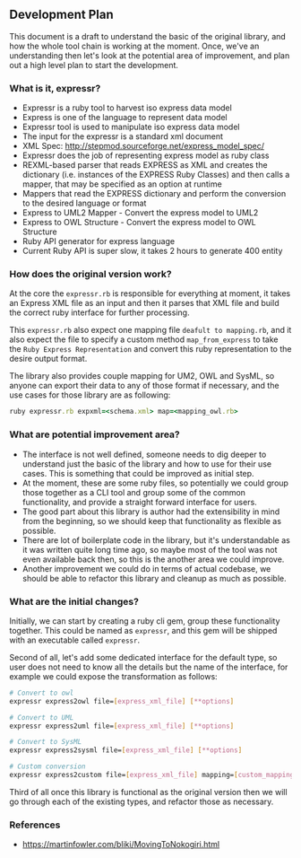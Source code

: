 ## Development Plan

This document is a draft to understand the basic of the original library, and
how the whole tool chain is working at the moment. Once, we've an understanding
then let's look at the potential area of improvement, and plan out a high level
plan to start the development.

### What is it, expressr?

* Expressr is a ruby tool to harvest iso express data model
* Express is one of the language to represent data model
* Expressr tool is used to manipulate iso express data model
* The input for the expressr is a standard xml document
* XML Spec: http://stepmod.sourceforge.net/express_model_spec/
* Expressr does the job of representing express model as ruby class
* REXML-based parser that reads EXPRESS as XML and creates the dictionary (i.e.
  instances of the EXPRESS Ruby Classes) and then calls a mapper, that may be
  specified as an option at runtime
* Mappers that read the EXPRESS dictionary and perform the conversion to the
  desired language or format
* Express to UML2 Mapper - Convert the express model to UML2
* Express to OWL Structure - Convert the express model to OWL Structure
* Ruby API generator for express language
* Current Ruby API is super slow, it takes 2 hours to generate 400 entity

### How does the original version work?

At the core the `expressr.rb` is responsible for everything at moment, it takes
an Express XML file as an input and then it parses that XML file and build the
correct ruby interface for further processing.

This `expressr.rb` also expect one mapping file `deafult to mapping.rb`, and it
also expect the file to specify a custom method `map_from_express` to take the
`Ruby Express Representation` and convert this ruby representation to the
desire output format.

The library also provides couple mapping for UM2, OWL and SysML, so anyone can
export their data to any of those format if necessary, and the use cases for
those library are as following:

```ruby
ruby expressr.rb expxml=<schema.xml> map=<mapping_owl.rb>
```

### What are potential improvement area?

* The interface is not well defined, someone needs to dig deeper to understand
  just the basic of the library and how to use for their use cases. This is
  something that could be improved as initial step.
* At the moment, these are some ruby files, so potentially we could group those
  together as a CLI tool and group some of the common functionality, and provide
  a straight forward interface for users.
* The good part about this library is author had the extensibility in mind from
  the beginning, so we should keep that functionality as flexible as possible.
* There are lot of boilerplate code in the library, but it's understandable as
  it was written quite long time ago, so maybe most of the tool was not even
  available back then, so this is the another area we could improve.
* Another improvement we could do in terms of actual codebase, we should be able
  to refactor this library and cleanup as much as possible.

### What are the initial changes?

Initially, we can start by creating a ruby cli gem, group these functionality
together. This could be named as `expressr`, and this gem will be shipped with an
executable called `expressr`.

Second of all, let's add some dedicated interface for the default type, so user
does not need to know all the details but the name of the interface, for example
we could expose the transformation as follows:

```sh
# Convert to owl
expressr express2owl file=[express_xml_file] [**options]

# Convert to UML
expressr express2uml file=[express_xml_file] [**options]

# Convert to SysML
expressr express2sysml file=[express_xml_file] [**options]

# Custom conversion
expressr express2custom file=[express_xml_file] mapping=[custom_mapping.rb]
```

Third of all once this library is functional as the original version then we
will go through each of the existing types, and refactor those as necessary.

### References

* https://martinfowler.com/bliki/MovingToNokogiri.html
